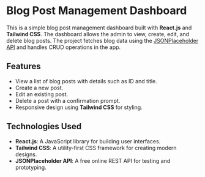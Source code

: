 # Blog Post Management Dashboard

This is a simple blog post management dashboard built with **React.js** and **Tailwind CSS**. The dashboard allows the admin to view, create, edit, and delete blog posts. The project fetches blog data using the [JSONPlaceholder API](https://jsonplaceholder.typicode.com/) and handles CRUD operations in the app.

## Features

- View a list of blog posts with details such as ID and title.
- Create a new post.
- Edit an existing post.
- Delete a post with a confirmation prompt.
- Responsive design using **Tailwind CSS** for styling.

## Technologies Used

- **React.js**: A JavaScript library for building user interfaces.
- **Tailwind CSS**: A utility-first CSS framework for creating modern designs.
- **JSONPlaceholder API**: A free online REST API for testing and prototyping.



